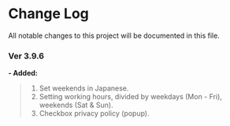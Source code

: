 # Change Log
All notable changes to this project will be documented in this file.

### Ver 3.9.6
**- Added:**
> 1. Set weekends in Japanese.
> 2. Setting working hours, divided by weekdays (Mon - Fri), weekends (Sat & Sun).
> 3. Checkbox privacy policy (popup).
